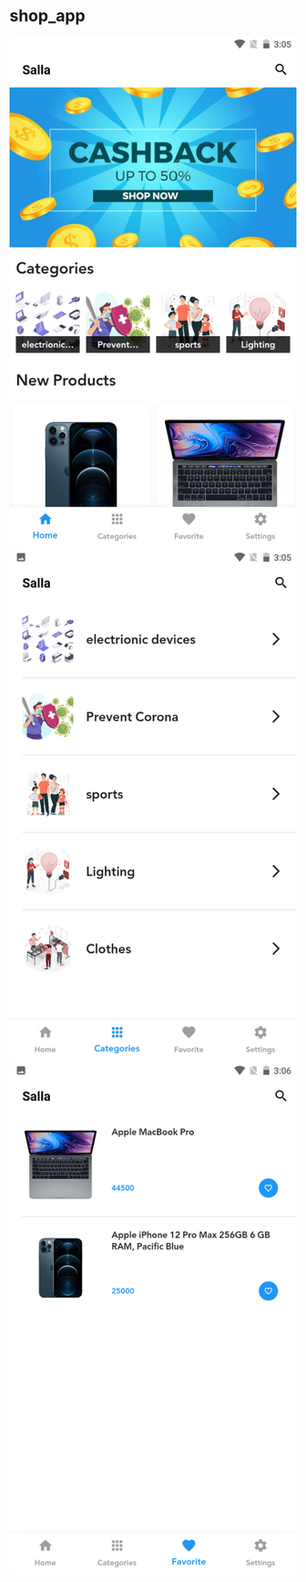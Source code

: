 # shop_app

![Finished App](https://github.com/heshamghareeb/Images/blob/main/Screenshot_20220527-150532.png)
![Finished App](https://github.com/heshamghareeb/Images/blob/main/Screenshot_20220527-150600.png)
![Finished App](https://github.com/heshamghareeb/Images/blob/main/Screenshot_20220527-150610.png)
